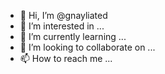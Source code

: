 - 👋 Hi, I’m @gnayliated
- 👀 I’m interested in ...
- 🌱 I’m currently learning ...
- 💞️ I’m looking to collaborate on ...
- 📫 How to reach me ...

<!---
gnayliated/gnayliated is a ✨ special ✨ repository because its `README.md` (this file) appears on your GitHub profile.
You can click the Preview link to take a look at your changes.
--->
